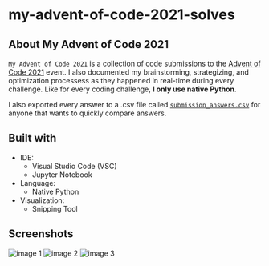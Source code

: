 # my-advent-of-code-2021-solves

## About My Advent of Code 2021

`My Advent of Code 2021` is a collection of code submissions to the [Advent of Code 2021](https://adventofcode.com/) event. I also documented my brainstorming, strategizing, and optimization processess as they happened in real-time during every challenge. Like for every coding challenge, **I only use native Python**.

I also exported every answer to a .csv file called [`submission_answers.csv`](https://github.com/cdenq/my-advent-of-code-2021-solves/blob/main/submission_answers.csv) for anyone that wants to quickly compare answers.

## Built with
- IDE:
    - Visual Studio Code (VSC)
    - Jupyter Notebook
- Language:
    - Native Python
- Visualization:
    - Snipping Tool

## Screenshots
![image 1](https://user-images.githubusercontent.com/74934154/147386990-c98ad5a6-6401-4b16-86ea-e4c74059154a.png)
![image 2](https://user-images.githubusercontent.com/74934154/147386992-49d7d456-9371-44f7-9ab7-22f464bc5d00.png)
![image 3](https://user-images.githubusercontent.com/74934154/147386993-3fe52c9a-f8e5-4959-8a42-a6979d48a847.png)